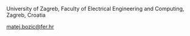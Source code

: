 University of Zagreb, Faculty of Electrical Engineering and Computing, Zagreb, Croatia

matej.bozic@fer.hr